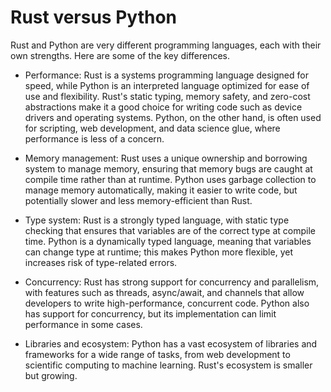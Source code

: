 # Rust versus Python

Rust and Python are very different programming languages, each with their own strengths. Here are some of the key differences.

* Performance: Rust is a systems programming language designed for speed, while Python is an interpreted language optimized for ease of use and flexibility. Rust's static typing, memory safety, and zero-cost abstractions make it a good choice for writing code such as device drivers and operating systems. Python, on the other hand, is often used for scripting, web development, and data science glue, where performance is less of a concern.

* Memory management: Rust uses a unique ownership and borrowing system to manage memory, ensuring that memory bugs are caught at compile time rather than at runtime. Python uses garbage collection to manage memory automatically, making it easier to write code, but potentially slower and less memory-efficient than Rust.

* Type system: Rust is a strongly typed language, with static type checking that ensures that variables are of the correct type at compile time. Python is a dynamically typed language, meaning that variables can change type at runtime; this makes Python more flexible, yet increases risk of type-related errors.

* Concurrency: Rust has strong support for concurrency and parallelism, with features such as threads, async/await, and channels that allow developers to write high-performance, concurrent code. Python also has support for concurrency, but its implementation can limit performance in some cases.

* Libraries and ecosystem: Python has a vast ecosystem of libraries and frameworks for a wide range of tasks, from web development to scientific computing to machine learning. Rust's ecosystem is smaller but growing.